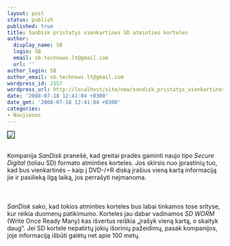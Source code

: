 ```yaml
---
layout: post
status: publish
published: true
title: SanDisk pristatys vienkartines SD atminties korteles
author:
  display_name: SB
  login: SB
  email: sb.technews.lt@gmail.com
  url: ''
author_login: SB
author_email: sb.technews.lt@gmail.com
wordpress_id: 2157
wordpress_url: http://localhost/site/new/sandisk_pristatys_vienkartines_sd_atminties_korteles/
date: '2008-07-18 12:41:04 +0300'
date_gmt: '2008-07-18 12:41:04 +0300'
categories:
- Naujienos
---
```

<div class="imgright"><img src="http://tbn0.google.com/images?q=tbn:T38Q6eSwfwfFIM:http://www.fox326.com/img/SDC/SD1GB.jpg" border="1"></div>
<p><br>Kompanija <i>SanDisk</i> pranešė, kad greitai pradės gaminti naujo tipo <i>Secure Digital</i> (toliau SD) formato atminties korteles. Jos skirsis nuo įprastinių tuo, kad bus vienkartinės – kaip į DVD-/+R diską įrašius vieną kartą informaciją jie ir pasilieką ilgą laiką, jos perrašyti neįmanoma.<br />
<br><br />
<br><i>SanDisk</i> sako, kad tokios atminties korteles bus labai tinkamos tose srityse, kur reikia duomenų patikimumo. Korteles jau dabar vadinamos <i>SD WORM</i> (Write Once Ready Many) kas išvertus reiškia „įrašyk vieną kartą, o skaityk daug“. Jei SD kortele nepatirtų jokių išorinių pažeidimų, pasak kompanijos, joje informaciją išbūti galėtų net apie 100 metų.<br />
<br><br />
<br><br />
<br></p>
